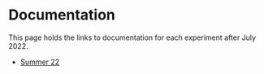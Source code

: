 # Documentation

This page holds the links to documentation for each experiment after July 2022.

- [Summer 22](./SUMMER22.md)
